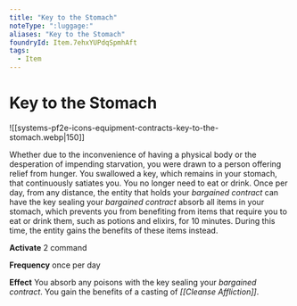 ```yaml
---
title: "Key to the Stomach"
noteType: ":luggage:"
aliases: "Key to the Stomach"
foundryId: Item.7ehxYUPdqSpmhAft
tags:
  - Item
---
```


# Key to the Stomach
![[systems-pf2e-icons-equipment-contracts-key-to-the-stomach.webp|150]]

Whether due to the inconvenience of having a physical body or the desperation of impending starvation, you were drawn to a person offering relief from hunger. You swallowed a key, which remains in your stomach, that continuously satiates you. You no longer need to eat or drink. Once per day, from any distance, the entity that holds your _bargained contract_ can have the key sealing your _bargained contract_ absorb all items in your stomach, which prevents you from benefiting from items that require you to eat or drink them, such as potions and elixirs, for 10 minutes. During this time, the entity gains the benefits of these items instead.

**Activate** 2 command

**Frequency** once per day

**Effect** You absorb any poisons with the key sealing your _bargained contract_. You gain the benefits of a casting of _[[Cleanse Affliction]]_.
